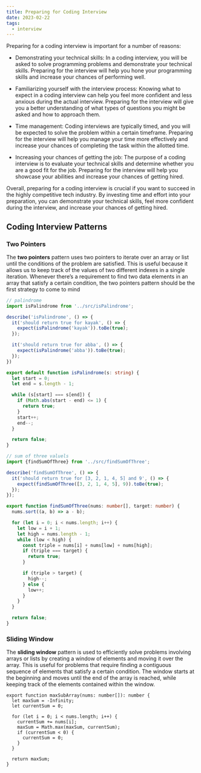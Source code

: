 ```yaml
---
title: Preparing for Coding Interview
date: 2023-02-22
tags:
  - interview
---
```


Preparing for a coding interview is important for a number of reasons:

- Demonstrating your technical skills: In a coding interview, you will be asked to solve programming problems and demonstrate your technical skills. Preparing for the interview will help you hone your programming skills and increase your chances of performing well.

- Familiarizing yourself with the interview process: Knowing what to expect in a coding interview can help you feel more confident and less anxious during the actual interview. Preparing for the interview will give you a better understanding of what types of questions you might be asked and how to approach them.

- Time management: Coding interviews are typically timed, and you will be expected to solve the problem within a certain timeframe. Preparing for the interview will help you manage your time more effectively and increase your chances of completing the task within the allotted time.

- Increasing your chances of getting the job: The purpose of a coding interview is to evaluate your technical skills and determine whether you are a good fit for the job. Preparing for the interview will help you showcase your abilities and increase your chances of getting hired.

Overall, preparing for a coding interview is crucial if you want to succeed in the highly competitive tech industry. By investing time and effort into your preparation, you can demonstrate your technical skills, feel more confident during the interview, and increase your chances of getting hired.

## Coding Interview Patterns

### Two Pointers

The **two pointers** pattern uses two pointers to iterate over an array or list until the conditions of the problem are satisfied. This is useful because it allows us to keep track of the values of two different indexes in a single iteration. Whenever there’s a requirement to find two data elements in an array that satisfy a certain condition, the two pointers pattern should be the first strategy to come to mind

```typescript
// palindrome
import isPalindrome from '../src/isPalindrome';

describe('isPalindrome', () => {
  it('should return true for kayak', () => {
    expect(isPalindrome('kayak')).toBe(true);
  });

  it('should return true for abba', () => {
    expect(isPalindrome('abba')).toBe(true);
  });
})

export default function isPalindrome(s: string) {
  let start = 0;
  let end = s.length - 1;

  while (s[start] === s[end]) {
    if (Math.abs(start - end) <= 1) {
      return true;
    }
    start++;
    end--;
  }

  return false;
}
```

```typescript
// sum of three valuels
import {findSumOfThree} from '../src/findSumOfThree';

describe('findSumOfThree', () => {
  it('should return true for [3, 2, 1, 4, 5] and 9', () => {
    expect(findSumOfThree([3, 2, 1, 4, 5], 9)).toBe(true);
  });
});

export function findSumOfThree(nums: number[], target: number) {
  nums.sort((a, b) => a - b);

  for (let i = 0; i < nums.length; i++) {
    let low = i + 1;
    let high = nums.length - 1;
    while (low < high) {
      const triple = nums[i] + nums[low] + nums[high];
      if (triple === target) {
        return true;
      }

      if (triple > target) {
        high--;
      } else {
        low++;
      }
    }
  }

  return false;
}
```

### Sliding Window

The **sliding window** pattern is used to efficiently solve problems involving arrays or lists by creating a window of elements and moving it over the array. This is useful for problems that require finding a contiguous sequence of elements that satisfy a certain condition. The window starts at the beginning and moves until the end of the array is reached, while keeping track of the elements contained within the window.

```plain text
export function maxSubArray(nums: number[]): number {
  let maxSum = -Infinity;
  let currentSum = 0;

  for (let i = 0; i < nums.length; i++) {
    currentSum += nums[i];
    maxSum = Math.max(maxSum, currentSum);
    if (currentSum < 0) {
      currentSum = 0;
    }
  }

  return maxSum;
}

```

### 


